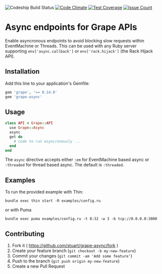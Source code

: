 ![Codeship Build Status](https://codeship.com/projects/db2a23e0-911c-0133-7e94-02f6f3a4e3c7/status?branch=master)
[![Code Climate](https://codeclimate.com/repos/56a9f6a1b12a0c564e00f8df/badges/9d32be50870d6bf6b2dd/gpa.svg)](https://codeclimate.com/repos/56a9f6a1b12a0c564e00f8df/feed)
[![Test Coverage](https://codeclimate.com/repos/56a9f6a1b12a0c564e00f8df/badges/9d32be50870d6bf6b2dd/coverage.svg)](https://codeclimate.com/repos/56a9f6a1b12a0c564e00f8df/coverage)
[![Issue Count](https://codeclimate.com/repos/567ac1cbbd3f3b0eb800005f/badges/2348ecbd40fc436cb46b/issue_count.svg)](https://codeclimate.com/repos/567ac1cbbd3f3b0eb800005f/feed)

# Async endpoints for Grape APIs

Enable asyncronous endpoints to avoid blocking slow requests within EventMachine or Threads. 
This can be used with any Ruby server supporting `env['async.callback']` or
`env['rack.hijack']` (the Rack Hijack API).

## Installation

Add this line to your application's Gemfile:

```ruby
gem 'grape', '>= 0.14.0'
gem 'grape-async'
```

## Usage

```ruby
class API < Grape::API
  use Grape::Async
  async
  get do
    # code to run asyncronously ...
  end
end
```

The `async` directive accepts either `:em` for EventMachine based async or `:threaded` for thread based async. 
The default is `:threaded`.

## Examples

To run the provided example with Thin:

```shell
bundle exec thin start -R examples/config.ru
```

or with Puma

```shell
bundle exec puma examples/config.ru -t 8:32 -w 3 -b tcp://0.0.0.0:3000
```

## Contributing

1. Fork it ( https://github.com/stuart/grape-async/fork )
2. Create your feature branch (`git checkout -b my-new-feature`)
3. Commit your changes (`git commit -am 'Add some feature'`)
4. Push to the branch (`git push origin my-new-feature`)
5. Create a new Pull Request
